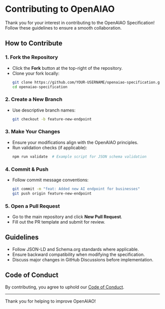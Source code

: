 # Contributing to OpenAIAO

Thank you for your interest in contributing to the OpenAIAO Specification! Follow these guidelines to ensure a smooth collaboration.

## How to Contribute
### 1. Fork the Repository
- Click the **Fork** button at the top-right of the repository.
- Clone your fork locally:
  ```sh
  git clone https://github.com/YOUR-USERNAME/openaiao-specification.git
  cd openaiao-specification
  ```

### 2. Create a New Branch
- Use descriptive branch names:
  ```sh
  git checkout -b feature-new-endpoint
  ```

### 3. Make Your Changes
- Ensure your modifications align with the OpenAIAO principles.
- Run validation checks (if applicable):
  ```sh
  npm run validate  # Example script for JSON schema validation
  ```

### 4. Commit & Push
- Follow commit message conventions:
  ```sh
  git commit -m "feat: Added new AI endpoint for businesses"
  git push origin feature-new-endpoint
  ```

### 5. Open a Pull Request
- Go to the main repository and click **New Pull Request**.
- Fill out the PR template and submit for review.

## Guidelines
- Follow JSON-LD and Schema.org standards where applicable.
- Ensure backward compatibility when modifying the specification.
- Discuss major changes in GitHub Discussions before implementation.

## Code of Conduct
By contributing, you agree to uphold our [Code of Conduct](CODE_OF_CONDUCT.md).

---
Thank you for helping to improve OpenAIAO!
